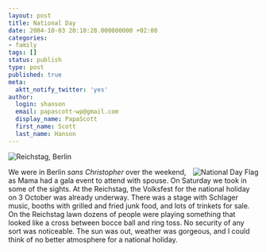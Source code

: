 ```yaml
---
layout: post
title: National Day
date: 2004-10-03 20:10:28.000000000 +02:00
categories:
- family
tags: []
status: publish
type: post
published: true
meta:
  aktt_notify_twitter: 'yes'
author:
  login: shanson
  email: papascott-wp@gmail.com
  display_name: PapaScott
  first_name: Scott
  last_name: Hanson
---
```

<p><img src="http://www.papascott.de/wordpress/wp-content/uploads/2004/10/sunny_reichstag.jpg" alt="Reichstag, Berlin" /></p>
<p><img src="http://www.papascott.de/wordpress/wp-content/uploads/2004/10/einheit_fahne.jpg" alt="National Day Flag" align="right" /> We were in Berlin <em>sans Christopher</em> over the weekend, as Mama had a gala event to attend with spouse. On Saturday we took in some of the sights. At the Reichstag, the Volksfest for the national holiday on 3 October was already underway. There was a stage with Schlager music, booths with grilled and fried junk food, and lots of trinkets for sale. On the Reichstag lawn dozens of people were playing something that looked like a cross between bocce ball and ring toss. No security of any sort was noticeable. The sun was out,  weather was gorgeous, and I could think of no better atmosphere for a national holiday.</p>
